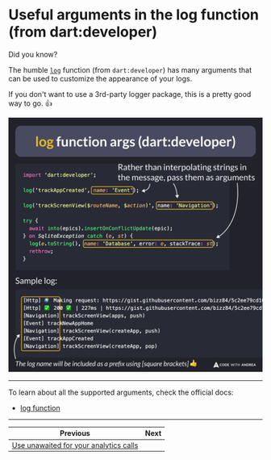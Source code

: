 
# Useful arguments in the log function (from dart:developer)

Did you know?

The humble [`log`](https://api.flutter.dev/flutter/dart-developer/log.html) function (from `dart:developer`) has many arguments that can be used to customize the appearance of your logs.

If you don't want to use a 3rd-party logger package, this is a pretty good way to go. 👍

![](177.png)

<!--
// log function args (dart:developer)
import 'dart:developer';

// Rather than interpolating strings in the message, pass them as arguments
log('trackAppCreated', name: 'Event');

log('trackScreenView($routeName, $action)', name: 'Navigation');

try {
  await into(epics).insertOnConflictUpdate(epic);
} on SqliteException catch (e, st) {
  log(e.toString(), name: 'Database', error: e, stackTrace: st);
  rethrow;
}

Sample log

[Http] 🌍 Making request: https://gist.githubusercontent.com/bizz84/5c2ee79cd103bd43ce97b4d7fcfed103/raw/app_release_template.json
[Http] ✅ 200 ✅ | 227ms | https://gist.githubusercontent.com/bizz84/5c2ee79cd103bd43ce97b4d7fcfed103/raw/app_release_template.json
[Navigation] trackScreenView(apps, push)
[Event] trackNewAppHome
[Navigation] trackScreenView(createApp, push)
[Event] trackAppCreated
[Navigation] trackScreenView(createApp, pop)

The log name will be included as a prefix using [square brackets] 👍
-->

---

To learn about all the supported arguments, check the official docs:

- [log function](https://api.flutter.dev/flutter/dart-developer/log.html)

---

| Previous | Next |
| -------- | ---- |
| [Use unawaited for your analytics calls](../0176-use-unawaited-analytics-calls/index.md) |  |


<!-- TWITTER|https://x.com/biz84/status/1818615169108324603 -->
<!-- LINKEDIN|https://www.linkedin.com/posts/andreabizzotto_did-you-know-the-humble-log-function-activity-7224381117770956800-8mvt -->



